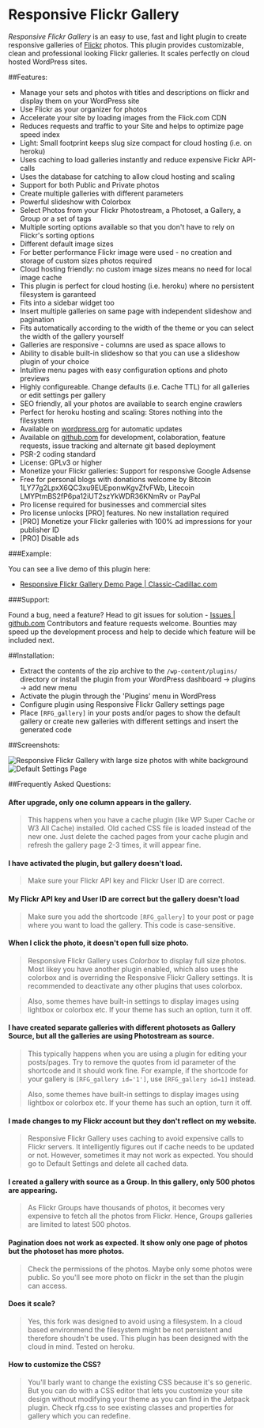 # Responsive Flickr Gallery #

_Responsive Flickr Gallery_ is an easy to use, fast and light plugin to create responsive galleries of [Flickr](http://www.flickr.com/) photos. This plugin provides customizable, clean and professional looking Flickr galleries. It scales perfectly on cloud hosted WordPress sites.

##Features:

* Manage your sets and photos with titles and descriptions on flickr and display them on your WordPress site
* Use Flickr as your organizer for photos
* Accelerate your site by loading images from the Flick.com CDN
* Reduces requests and traffic to your Site and helps to optimize page speed index
* Light: Small footprint keeps slug size compact for cloud hosting (i.e. on heroku)
* Uses caching to load galleries instantly and reduce expensive Fickr API-calls 
* Uses the database for catching to allow cloud hosting and scaling
* Support for both Public and Private photos
* Create multiple galleries with different parameters
* Powerful slideshow with Colorbox
* Select Photos from your Flickr Photostream, a Photoset, a Gallery, a Group or a set of tags
* Multiple sorting options available so that you don't have to rely on Flickr's sorting options
* Different default image sizes
* For better performance Flickr image were used - no creation and storage of custom sizes photos required
* Cloud hosting friendly: no custom image sizes means no need for local image cache
* This plugin is perfect for cloud hosting (i.e. heroku) where no persistent filesystem is garanteed 
* Fits into a sidebar widget too
* Insert multiple galleries on same page with independent slideshow and pagination
* Fits automatically according to the width of the theme or you can select the width of the gallery yourself
* Galleries are responsive - columns are used as space allows to
* Ability to disable built-in slideshow so that you can use a slideshow plugin of your choice
* Intuitive menu pages with easy configuration options and photo previews
* Highly configureable. Change defaults (i.e. Cache TTL) for all galleries or edit settings per gallery
* SEO friendly, all your photos are available to search engine crawlers
* Perfect for heroku hosting and scaling: Stores nothing into the filesystem
* Available on [wordpress.org](http://wordpress.org/plugins/responsive-flickr-gallery/) for automatic updates
* Available on [github.com](https://github.com/schenk/responsive-flickr-gallery/) for development, colaboration, feature requests, issue tracking and alternate git based deployment
* PSR-2 coding standard
* License: GPLv3 or higher
* Monetize your Flickr galleries: Support for responsive Google Adsense 
* Free for personal blogs with donations welcome by Bitcoin 1LY77g2LpxX6QC3xu9EUEponwKgvZfvFWb, Litecoin LMYPtmBS2fP6pa12iUT2szYkWDR36KNmRv or PayPal
* Pro license required for businesses and commercial sites
* Pro license unlocks [PRO] features. No new installation required
* [PRO] Monetize your Flickr galleries with 100% ad impressions for your publisher ID
* [PRO] Disable ads

###Example:

You can see a live demo of this plugin here:

* [Responsive Flickr Gallery Demo Page | Classic-Cadillac.com](http://www.classic-cadillac.com/1958-cadillac-convertible-7721/57711)

###Support:

Found a bug, need a feature?
Head to git issues for solution - [Issues | github.com](https://github.com/schenk/responsive-flickr-gallery/issues)
Contributors and feature requests welcome. Bounties may speed up the development process and help to decide which feature will be included next.

##Installation:

- Extract the contents of the zip archive to the `/wp-content/plugins/` directory or install the plugin from your WordPress dashboard -> plugins -> add new menu
- Activate the plugin through the 'Plugins' menu in WordPress
- Configure plugin using Responsive Flickr Gallery settings page
- Place `[RFG_gallery]` in your posts and/or pages to show the default gallery or create new galleries with different settings and insert the generated code

##Screenshots:

![Responsive Flickr Gallery with large size photos with white background](https://dl.dropboxusercontent.com/u/4421587/responsive-flickr-gallery-demo-screenshot-wordpress.jpg "Responsive Flickr Gallery with large size photos with white background")
![Default Settings Page](https://dl.dropboxusercontent.com/u/4421587/responsive-flickr-gallery-admin-screenshot-wordpress.jpg "Default Settings Page")

##Frequently Asked Questions:

#### After upgrade, only one column appears in the gallery. ####

> This happens when you have a cache plugin (like WP Super Cache or W3 All Cache) installed. Old cached CSS file is loaded instead of the new one. Just delete the cached pages from your cache plugin and refresh the gallery page 2-3 times, it will appear fine.

#### I have activated the plugin, but gallery doesn't load. ####

> Make sure your Flickr API key and Flickr User ID are correct.

#### My Flickr API key and User ID are correct but the gallery doesn't load ####

> Make sure you add the shortcode `[RFG_gallery]` to your post or page where you want to load the gallery.  This code is case-sensitive.

#### When I click the photo, it doesn't open full size photo. ####

> Responsive Flickr Gallery uses *Colorbox* to display full size photos.  Most likey you have another plugin enabled, which also uses the colorbox and is overriding the Responsive Flickr Gallery settings.  It is recommended to deactivate any other plugins that uses colorbox.

> Also, some themes have built-in settings to display images using lightbox or colorbox etc.  If your theme has such an option, turn it off.

#### I have created separate galleries with different photosets as Gallery Source, but all the galleries are using Photostream as source. ####

> This typically happens when you are using a plugin for editing your posts/pages. Try to remove the quotes from id parameter of the shortcode and it should work fine. For example, if the shortcode for your gallery is `[RFG_gallery id='1']`, use `[RFG_gallery id=1]` instead.

> Also, some themes have built-in settings to display images using lightbox or colorbox etc. If your theme has such an option, turn it off.

#### I made changes to my Flickr account but they don't reflect on my website. ####

> Responsive Flickr Gallery uses caching to avoid expensive calls to Flickr servers.  It intelligently figures out if cache needs to be updated or not.  However, sometimes it may not work as expected.  You should go to Default Settings and delete all cached data.

#### I created a gallery with source as a Group.  In this gallery, only 500 photos are appearing. ####

> As Flickr Groups have thousands of photos, it becomes very expensive to fetch all the photos from Flickr.  Hence, Groups galleries are limited to latest 500 photos.

#### Pagination does not work as expected. It show only one page of photos but the photoset has more photos. ####

> Check the permissions of the photos. Maybe only some photos were public. So you'll see more photo on flickr in the set than the plugin can access.

#### Does it scale? ####

> Yes, this fork was designed to avoid using a filesystem. In a cloud based environmend the filesystem might be not persistent and therefore shoudn't be used. This plugin has been designed with the cloud in mind. Tested on heroku.

#### How to customize the CSS? ####

> You'll barly want to change the existing CSS because it's so generic. But you can do with a CSS editor that lets you customize your site design without modifying your theme as you can find in the Jetpack plugin. Check rfg.css to see existing classes and properties for gallery which you can redefine. 
